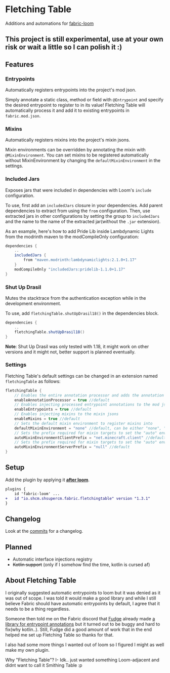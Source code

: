 # Fletching Table
Additions and automations for [fabric-loom](https://github.com/FabricMC/fabric-loom)

## This project is still experimental, use at your own risk or wait a little so I can polish it :)

## Features
### Entrypoints
Automatically registers entrypoints into the project's mod json.

Simply annotate a static class, method or field with `@Entrypoint` and specify the desired entrypoint to register to in its value!
Fletching Table will automatically process it and add it to existing entrypoints in `fabric.mod.json`.

### Mixins
Automatically registers mixins into the project's mixin jsons.

Mixin environments can be overridden by annotating the mixin with `@MixinEnvironment`.
You can set mixins to be registered automatically without MixinEnvironment by changing the `defaultMixinEnvironment` in the settings.

### Included Jars
Exposes jars that were included in dependencies with Loom's `include` configuration.

To use, first add an `includedJars` closure in your dependencies. 
Add parent dependencies to extract from using the `from` configuration.
Then, use extracted jars in other configurations by setting the group to `includedJars` and the name to the name of the extracted jar(without the `.jar` extension).

As an example, here's how to add Pride Lib inside Lambdynamic Lights from the modrinth maven to the modCompileOnly configuration:
```groovy
dependencies {
    ..
    includedJars {
        from "maven.modrinth:lambdynamiclights:2.1.0+1.17"
    }
    modCompileOnly "includedJars:pridelib-1.1.0+1.17"
}
```

### Shut Up Drasil
Mutes the stacktrace from the authentication exception while in the development environment.

To use, add `fletchingTable.shutUpDrasil18()` in the dependencies block.
```groovy
dependencies {
    ..
    fletchingTable.shutUpDrasil18()
}
```

**Note**: Shut Up Drasil was only tested with 1.18, it might work on other versions and it might not, better support is planned eventually.

### Settings
Fletching Table's default settings can be changed in an extension named `fletchingTable` as follows:
```groovy
fletchingTable {
    // Enables the entire annotation processor and adds the annotation api to the project's classpath
    enableAnnotationProcessor = true //default
    // Enables injecting processed entrypoint annotations to the mod json
    enableEntrypoints = true //default
    // Enables injecting mixins to the mixin jsons
    enableMixins = true //default
    // Sets the default mixin environment to register mixins into
    defaultMixinEnvironment = "none" //default, can be either "none", "auto", "mixins", "client", "server"
    // Sets the prefix required for mixin targets to set the "auto" environment to "client"
    autoMixinEnvironmentClientPrefix = "net.minecraft.client" //default
    // Sets the prefix required for mixin targets to set the "auto" environment to "server"
    autoMixinEnvironmentServerPrefix = "null" //default
}
```


## Setup
Add the plugin by applying it <ins>**after loom**</ins>.
```patch
plugins {
    id 'fabric-loom' ...
+   id "io.shcm.shsupercm.fabric.fletchingtable" version "1.3.1"
}
```

## Changelog
Look at the [commits](https://github.com/SHsuperCM/FletchingTable/commits) for a changelog.

## Planned
 - Automatic interface injections registry
 - ~~Kotlin support~~ (only if I somehow find the time, kotlin is cursed af)

## About Fletching Table
I originally suggested automatic entrypoints to loom but it was denied as it was out of scope. I was told it would make a good library and while I still believe Fabric should have automatic entrypoints by default, I agree that it needs to be a thing regardless.

Someone then told me on the Fabric discord that [Fudge](https://github.com/natanfudge) already made [a library for entrypoint annotations](https://github.com/natanfudge/AutoFabric) but it turned out to be buggy and hard to fix(why kotlin..).
Still, Fudge did a good amount of work that in the end helped me set up Fletching Table so thanks for that.

I also had some more things I wanted out of loom so I figured I might as well make my own plugin.

Why "Fletching Table"?
I- Idk.. just wanted something Loom-adjacent and didnt want to call it Smithing Table :p
